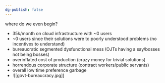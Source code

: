 ```yaml
---
dg-publish: false
---
```

where do we even begin?
- 35k/month on cloud infrastructure with ~0 users
- ~0 users since their solutions were to poorly understood problems (no incentives to understand)
- bureaucratic segmented dysfunctional mess (OJTs having a say/bosses not being bosses)
- overinflated cost of production (crazy money for trivial solutions)
- horrendous corporate structure (contract workers/public servants)
- overall low time preference garbage
- ![[govt-bureaucracy.jpg]]